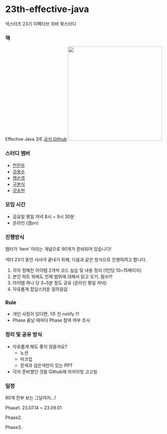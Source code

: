# 23th-effective-java
넥스터즈 23기 이펙티브 자바 북스터디 

### 책

Effective Java 3/E
[공식 Github](https://github.com/WegraLee/effective-java-3e-source-code)
<img width="300" src="https://github.com/Nexters/23th-effective-java/assets/76773202/e789f7cf-61bc-4733-9d39-be6cbc6e2c70"> </img>


### 스터디 맴버

- [천진우](https://github.com/JinuCheon)
- [강용수](https://github.com/emost22)
- [맹순영](https://github.com/symaeng98)
- [구본식](https://github.com/BonSik-Koo)
- [강승현](https://github.com/code5753)


### 모임 시간
- 금요일 평일 저녁 8시 ~ 9시 30분
- 온라인 (캠on)


### 진행방식

챕터가 ‘item’ 이라는 개념으로 90개가 준비되어 있습니다!

넥터 23기 동안 샤샤샥 끝내기 위해, 다음과 같은 방식으로 진행하려고 합니다.

1. 각자 정해진 아이템 2개씩 코드 실습 및 내용 정리 (1인당 10~15페이지)
2. 본인 파트 외에도 전체 범위에 대해서 읽고 오기. 필수!!!
3. 아이템 하나 당 3~5분 정도 공유 (온라인 평일 저녁)
4. 자유롭게 잡담스러운 질의응답

### Rule
- 개인 사정이 있다면, 1주 전 notify !!!
- Phase 끝날 때마다 Phase 참여 여부 조사

### 정리 및 공유 방식

- 자유롭게 해도 좋지 않을까요?
    - 노션
    - 마크업
    - 흰색과 검은색만이 있는 PPT
- 각자 준비했던 것을 Github에 아카이빙 고고씽

### 일정
90개 전부 보는 그날까지...!

Phase1. 23.07.14 ~ 23.09.01

Phase2.

Phase3. 
